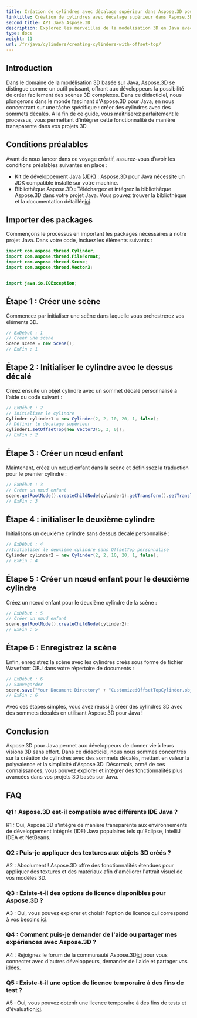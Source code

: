 ```yaml
---
title: Création de cylindres avec décalage supérieur dans Aspose.3D pour Java
linktitle: Création de cylindres avec décalage supérieur dans Aspose.3D pour Java
second_title: API Java Aspose.3D
description: Explorez les merveilles de la modélisation 3D en Java avec Aspose.3D. Apprenez à créer sans effort des cylindres captivants avec des sommets décalés.
type: docs
weight: 11
url: /fr/java/cylinders/creating-cylinders-with-offset-top/
---
```

## Introduction

Dans le domaine de la modélisation 3D basée sur Java, Aspose.3D se distingue comme un outil puissant, offrant aux développeurs la possibilité de créer facilement des scènes 3D complexes. Dans ce didacticiel, nous plongerons dans le monde fascinant d'Aspose.3D pour Java, en nous concentrant sur une tâche spécifique : créer des cylindres avec des sommets décalés. À la fin de ce guide, vous maîtriserez parfaitement le processus, vous permettant d'intégrer cette fonctionnalité de manière transparente dans vos projets 3D.

## Conditions préalables

Avant de nous lancer dans ce voyage créatif, assurez-vous d’avoir les conditions préalables suivantes en place :

- Kit de développement Java (JDK) : Aspose.3D pour Java nécessite un JDK compatible installé sur votre machine.
- Bibliothèque Aspose.3D : Téléchargez et intégrez la bibliothèque Aspose.3D dans votre projet Java. Vous pouvez trouver la bibliothèque et la documentation détaillée[ici](https://releases.aspose.com/3d/java/).

## Importer des packages

Commençons le processus en important les packages nécessaires à notre projet Java. Dans votre code, incluez les éléments suivants :

```java
import com.aspose.threed.Cylinder;
import com.aspose.threed.FileFormat;
import com.aspose.threed.Scene;
import com.aspose.threed.Vector3;


import java.io.IOException;
```

## Étape 1 : Créer une scène

Commencez par initialiser une scène dans laquelle vous orchestrerez vos éléments 3D.

```java
// ExDébut : 1
// Créer une scène
Scene scene = new Scene();
// ExFin : 1
```

## Étape 2 : Initialiser le cylindre avec le dessus décalé

Créez ensuite un objet cylindre avec un sommet décalé personnalisé à l'aide du code suivant :

```java
// ExDébut : 2
// Initialiser le cylindre
Cylinder cylinder1 = new Cylinder(2, 2, 10, 20, 1, false);
// Définir le décalage supérieur
cylinder1.setOffsetTop(new Vector3(5, 3, 0));
// ExFin : 2
```

## Étape 3 : Créer un nœud enfant

Maintenant, créez un nœud enfant dans la scène et définissez la traduction pour le premier cylindre :

```java
// ExDébut : 3
// Créer un nœud enfant
scene.getRootNode().createChildNode(cylinder1).getTransform().setTranslation(10, 0, 0);
// ExFin : 3
```

## Étape 4 : initialiser le deuxième cylindre

Initialisons un deuxième cylindre sans dessus décalé personnalisé :

```java
// ExDébut : 4
//Initialiser le deuxième cylindre sans OffsetTop personnalisé
Cylinder cylinder2 = new Cylinder(2, 2, 10, 20, 1, false);
// ExFin : 4
```

## Étape 5 : Créer un nœud enfant pour le deuxième cylindre

Créez un nœud enfant pour le deuxième cylindre de la scène :

```java
// ExDébut : 5
// Créer un nœud enfant
scene.getRootNode().createChildNode(cylinder2);
// ExFin : 5
```

## Étape 6 : Enregistrez la scène

Enfin, enregistrez la scène avec les cylindres créés sous forme de fichier Wavefront OBJ dans votre répertoire de documents :

```java
// ExDébut : 6
// Sauvegarder
scene.save("Your Document Directory" + "CustomizedOffsetTopCylinder.obj", FileFormat.WAVEFRONTOBJ);
// ExFin : 6
```

Avec ces étapes simples, vous avez réussi à créer des cylindres 3D avec des sommets décalés en utilisant Aspose.3D pour Java !

## Conclusion

Aspose.3D pour Java permet aux développeurs de donner vie à leurs visions 3D sans effort. Dans ce didacticiel, nous nous sommes concentrés sur la création de cylindres avec des sommets décalés, mettant en valeur la polyvalence et la simplicité d'Aspose.3D. Désormais, armé de ces connaissances, vous pouvez explorer et intégrer des fonctionnalités plus avancées dans vos projets 3D basés sur Java.

## FAQ

### Q1 : Aspose.3D est-il compatible avec différents IDE Java ?

R1 : Oui, Aspose.3D s'intègre de manière transparente aux environnements de développement intégrés (IDE) Java populaires tels qu'Eclipse, IntelliJ IDEA et NetBeans.

### Q2 : Puis-je appliquer des textures aux objets 3D créés ?

A2 : Absolument ! Aspose.3D offre des fonctionnalités étendues pour appliquer des textures et des matériaux afin d'améliorer l'attrait visuel de vos modèles 3D.

### Q3 : Existe-t-il des options de licence disponibles pour Aspose.3D ?

 A3 : Oui, vous pouvez explorer et choisir l'option de licence qui correspond à vos besoins.[ici](https://purchase.aspose.com/buy).

### Q4 : Comment puis-je demander de l'aide ou partager mes expériences avec Aspose.3D ?

 A4 : Rejoignez le forum de la communauté Aspose.3D[ici](https://forum.aspose.com/c/3d/18) pour vous connecter avec d'autres développeurs, demander de l'aide et partager vos idées.

### Q5 : Existe-t-il une option de licence temporaire à des fins de test ?

 A5 : Oui, vous pouvez obtenir une licence temporaire à des fins de tests et d'évaluation[ici](https://purchase.aspose.com/temporary-license/).